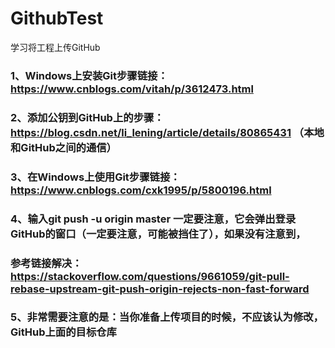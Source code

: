 # GithubTest
学习将工程上传GitHub
### 1、Windows上安装Git步骤链接：https://www.cnblogs.com/vitah/p/3612473.html
### 2、添加公钥到GitHub上的步骤：https://blog.csdn.net/li_lening/article/details/80865431 （本地和GitHub之间的通信）
### 3、在Windows上使用Git步骤链接：https://www.cnblogs.com/cxk1995/p/5800196.html
### 4、输入git push -u origin master 一定要注意，它会弹出登录GitHub的窗口（一定要注意，可能被挡住了），如果没有注意到，
### 参考链接解决：https://stackoverflow.com/questions/9661059/git-pull-rebase-upstream-git-push-origin-rejects-non-fast-forward
### 5、非常需要注意的是：当你准备上传项目的时候，不应该认为修改，GitHub上面的目标仓库
